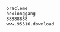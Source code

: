                                         
                                        oracleme
                                        hexionggang
                                        88888888
                                        www.95516.download
